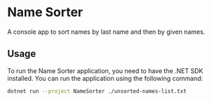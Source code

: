 # Name Sorter

A console app to sort names by last name and then by given names.

## Usage

To run the Name Sorter application, you need to have the .NET SDK installed. You can run the application using the following command:

```bash
dotnet run --project NameSorter ./unsorted-names-list.txt
